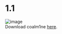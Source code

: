 # 1.1
![image](https://github.com/user-attachments/assets/c02b3161-9f5e-44a3-8ca2-c443ddaa7f89)\
Download coalm1ne [here](
https://rick.nerial.uk).
